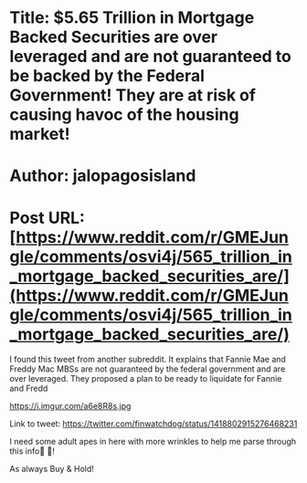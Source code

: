 # Title: $5.65 Trillion in Mortgage Backed Securities are over leveraged and are not guaranteed to be backed by the Federal Government! They are at risk of causing havoc of the housing market!
# Author: jalopagosisland
# Post URL: [https://www.reddit.com/r/GMEJungle/comments/osvi4j/565_trillion_in_mortgage_backed_securities_are/](https://www.reddit.com/r/GMEJungle/comments/osvi4j/565_trillion_in_mortgage_backed_securities_are/)


I found this tweet from another subreddit. It explains that Fannie Mae and Freddy Mac MBSs are not guaranteed by the federal government and are over leveraged. They proposed a plan to be ready to liquidate for Fannie and Fredd

https://i.imgur.com/a6e8R8s.jpg

Link to tweet: https://twitter.com/finwatchdog/status/1418802915276468231

I need some adult apes in here with more wrinkles to help me parse through this info🧠 🦍! 

As always Buy & Hold!